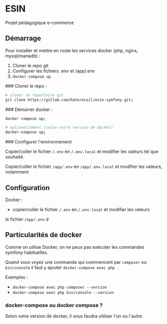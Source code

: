 # ESIN

Projet pédagogique e-commerce

## Démarrage

Pour installer et mettre en route les services docker (php, nginx, mysql/mariadb) :

1. Cloner le repo git
2. Configurer les fichiers .env et /app/.env
3. `docker-compose up`

 

### Cloner le repo : 

```bash
# cloner le répertoire git
git clone https://gitlab.com/haterecoil/esin-symfony.git;
```

### Démarrer docker :

```bash
docker compose up;

# optionellement (selon votre version de docker)
docker-compose up;
```

### Configurer l'environnement

Copier/coller le fichier `/.env` en `/.env.local` et modifier les valeurs tel que souhaité.

Copier/coller le fichier `/app/.env` en `/app/.env.local` et modifier les valeurs, notamment 

## Configuration

Docker : 
- copier/coller le fichier `/.env` en `/.env.local` et modifier les valeurs

le fichier `/app/.env` d

## Particularités de docker

Comme on utilise Docker, on ne peux pas exécuter les commandes symfony habituelles. 

Quand vous voyez une commande qui commencent par `composer` ou `bin/console` il faut y ajouter `docker-compose exec php `.

Exemples : 
-  `docker-compose exec php composer --version`
-  `docker-compose exec php bin/console --version`


### docker-compose ou docker compose ?

Selon votre version de docker, il vous faudra utiliser l'un ou l'autre. 